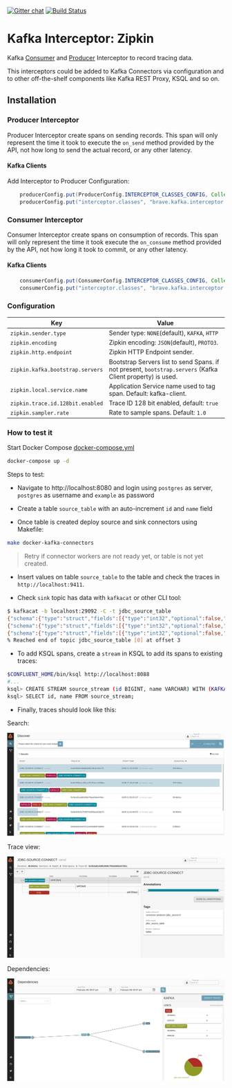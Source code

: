 [![Gitter chat](http://img.shields.io/badge/gitter-join%20chat%20%E2%86%92-brightgreen.svg)](https://gitter.im/openzipkin/zipkin)
[![Build Status](https://www.travis-ci.org/openzipkin-contrib/brave-kafka-interceptor.svg?branch=master)](https://www.travis-ci.org/openzipkin-contrib/brave-kafka-interceptor)

# Kafka Interceptor: Zipkin

Kafka [Consumer](https://kafka.apache.org/0100/javadoc/org/apache/kafka/clients/consumer/ConsumerInterceptor.html)
and
[Producer](https://kafka.apache.org/0100/javadoc/org/apache/kafka/clients/producer/ProducerInterceptor.html)
Interceptor to record tracing data.

This interceptors could be added to Kafka Connectors via configuration and to other off-the-shelf
components like Kafka REST Proxy, KSQL and so on.

## Installation

### Producer Interceptor

Producer Interceptor create spans on sending records. This span will only represent the time it took to
execute the `on_send` method provided by the API, not how long to send the actual record, or any other latency.

#### Kafka Clients

Add Interceptor to Producer Configuration:

```java
    producerConfig.put(ProducerConfig.INTERCEPTOR_CLASSES_CONFIG, Collections.singletonList(TracingProducerInterceptor.class));
    producerConfig.put("interceptor.classes", "brave.kafka.interceptor.TracingProducerInterceptor");
```
### Consumer Interceptor

Consumer Interceptor create spans on consumption of records. This span will only represent the time it took execute
the `on_consume` method provided by the API, not how long it took to commit, or any other latency.

#### Kafka Clients

```java
    consumerConfig.put(ConsumerConfig.INTERCEPTOR_CLASSES_CONFIG, Collections.singletonList(TracingConsumerInterceptor.class));
    consumerConfig.put("interceptor.classes", "brave.kafka.interceptor.TracingConsumerInterceptor");
```

### Configuration

| Key | Value |
|-----|-------|
| `zipkin.sender.type` | Sender type: `NONE`(default), `KAFKA`, `HTTP` |
| `zipkin.encoding` | Zipkin encoding: `JSON`(default), `PROTO3`. |
| `zipkin.http.endpoint` | Zipkin HTTP Endpoint sender. |
| `zipkin.kafka.bootstrap.servers` | Bootstrap Servers list to send Spans. if not present, `bootstrap.servers` (Kafka Client property) is used. |
| `zipkin.local.service.name` | Application Service name used to tag span. Default: kafka-client. |
| `zipkin.trace.id.128bit.enabled` | Trace ID 128 bit enabled, default: `true` |
| `zipkin.sampler.rate` | Rate to sample spans. Default: `1.0` |

### How to test it

Start Docker Compose [docker-compose.yml](docker-compose.yml)

```bash
docker-compose up -d
```

Steps to test:
* Navigate to http://localhost:8080 and login using `postgres` as server, `postgres` as username and `example` as password

* Create a table `source_table` with an auto-increment `id` and `name` field

* Once table is created deploy source and sink connectors using Makefile:

```bash
make docker-kafka-connectors
```

> Retry if connector workers are not ready yet, or table is not yet created.

* Insert values on table `source_table` to the table and check the traces in `http://localhost:9411`.

* Check `sink` topic has data with `kafkacat` or other CLI tool:

```bash
$ kafkacat -b localhost:29092 -C -t jdbc_source_table
{"schema":{"type":"struct","fields":[{"type":"int32","optional":false,"field":"id"},{"type":"string","optional":false,"field":"name"}],"optional":false,"name":"source_table"},"payload":{"id":1,"name":"asdf"}}
{"schema":{"type":"struct","fields":[{"type":"int32","optional":false,"field":"id"},{"type":"string","optional":false,"field":"name"}],"optional":false,"name":"source_table"},"payload":{"id":1,"name":"asdfa"}}
{"schema":{"type":"struct","fields":[{"type":"int32","optional":false,"field":"id"},{"type":"string","optional":false,"field":"name"}],"optional":false,"name":"source_table"},"payload":{"id":2,"name":"agdsg"}}
% Reached end of topic jdbc_source_table [0] at offset 3
```

* To add KSQL spans, create a `stream` in KSQL to add its spans to existing traces:

```bash
$CONFLUENT_HOME/bin/ksql http://localhost:8088
#...
ksql> CREATE STREAM source_stream (id BIGINT, name VARCHAR) WITH (KAFKA_TOPIC='jdbc_source_table', VALUE_FORMAT='JSON');
ksql> SELECT id, name FROM source_stream;
```

* Finally, traces should look like this:

Search:

![](docs/search.png)

Trace view:

![](docs/trace.png)

Dependencies:

![](docs/dependencies.png)

